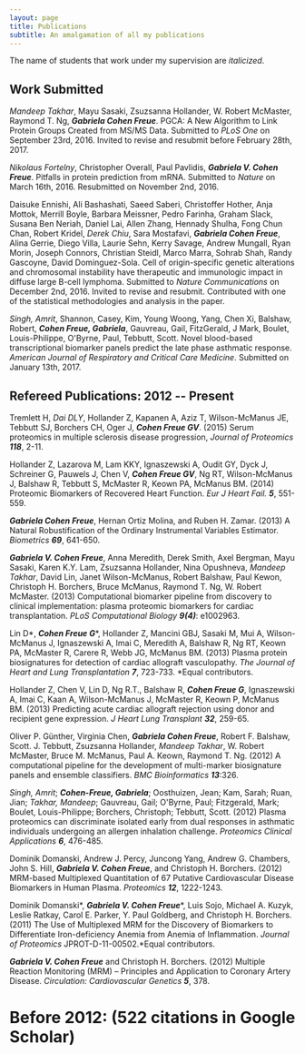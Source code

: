 ```yaml
---
layout: page
title: Publications
subtitle: An amalgamation of all my publications
---
```


The name of students that work under my supervision are *italicized*.

## Work Submitted
*Mandeep Takhar*, Mayu Sasaki, Zsuzsanna Hollander, W. Robert McMaster, Raymond T. Ng, ***Gabriela Cohen Freue***. PGCA: A New Algorithm to Link Protein Groups Created from MS/MS Data. Submitted to *PLoS One* on September 23rd, 2016. Invited to revise and resubmit before February 28th, 2017.

*Nikolaus Fortelny*, Christopher Overall, Paul Pavlidis, ***Gabriela V. Cohen Freue***. Pitfalls in protein prediction from mRNA. Submitted to *Nature* on March 16th, 2016. Resubmitted on November 2nd, 2016. 

Daisuke Ennishi, Ali Bashashati, Saeed Saberi, Christoffer Hother, Anja Mottok, Merrill Boyle, Barbara Meissner, Pedro Farinha, Graham Slack, Susana Ben Neriah, Daniel Lai, Allen Zhang, Hennady Shulha, Fong Chun Chan, Robert Kridel, *Derek Chiu*, Sara Mostafavi, ***Gabriela Cohen Freue***, Alina Gerrie, Diego Villa, Laurie Sehn, Kerry Savage, Andrew Mungall, Ryan Morin, Joseph Connors, Christian Steidl, Marco Marra, Sohrab Shah, Randy Gascoyne, David Dominguez-Sola. Cell of origin-specific genetic alterations and chromosomal instability have therapeutic and immunologic impact in diffuse large B-cell lymphoma. Submitted to *Nature Communications* on December 2nd, 2016. Invited to revise and resubmit. Contributed with one of the statistical methodologies and analysis in the paper.

*Singh, Amrit*, Shannon, Casey, Kim, Young Woong, Yang, Chen Xi, Balshaw, Robert, ***Cohen Freue, Gabriela***, Gauvreau, Gail, FitzGerald, J Mark, Boulet, Louis-Philippe, O'Byrne, Paul, Tebbutt, Scott. Novel blood-based transcriptional biomarker panels predict the late phase asthmatic response. *American Journal of Respiratory and Critical Care Medicine*. Submitted on January 13th, 2017.

## Refereed Publications: 2012 -- Present 

Tremlett H, *Dai DLY*, Hollander Z, Kapanen A, Aziz T, Wilson-McManus JE, Tebbutt SJ, Borchers CH, Oger J, ***Cohen Freue GV***. (2015) Serum proteomics in multiple sclerosis disease progression, *Journal of Proteomics* ***118***, 2-11.

Hollander Z, Lazarova M, Lam KKY, Ignaszewski A, Oudit GY, Dyck J, Schreiner G, Pauwels J, Chen V, ***Cohen Freue GV***, Ng RT, Wilson-McManus J, Balshaw R, Tebbutt S, McMaster R, Keown PA, McManus BM. (2014) Proteomic Biomarkers of Recovered Heart Function. *Eur J Heart Fail.* ***5***, 551-559.

***Gabriela Cohen Freue***, Hernan Ortiz Molina, and Ruben H. Zamar. (2013) A Natural Robustification of the Ordinary Instrumental Variables Estimator. *Biometrics* ***69***, 641-650.

***Gabriela V. Cohen Freue***, Anna Meredith, Derek Smith, Axel Bergman, Mayu Sasaki, Karen K.Y. Lam, Zsuzsanna Hollander, Nina Opushneva, *Mandeep Takhar*, David Lin, Janet Wilson-McManus, Robert Balshaw,  Paul Kewon, Christoph H. Borchers, Bruce McManus, Raymond T. Ng, W. Robert McMaster. (2013) Computational biomarker pipeline from discovery to clinical implementation: plasma proteomic biomarkers for cardiac transplantation. *PLoS Computational Biology* ***9(4)***: e1002963.


Lin D\*, ***Cohen Freue G***\*, Hollander Z, Mancini GBJ, Sasaki M, Mui  A, Wilson-McManus J, Ignaszewski A, Imai C, Meredith A, Balshaw R, Ng RT, Keown PA, McMaster R, Carere R, Webb JG, McManus BM. (2013) Plasma protein biosignatures for detection of cardiac allograft vasculopathy. *The Journal of Heart and Lung Transplantation* ***7***, 723-733. \*Equal contributors.

Hollander Z, Chen V, Lin D, Ng R.T., Balshaw R, ***Cohen Freue G***, Ignaszewski A, Imai C, Kaan A, Wilson-McManus J, McMaster R, Keown P, McManus BM. (2013) Predicting acute cardiac allograft rejection using donor and recipient gene expression. *J Heart Lung Transplant* ***32***, 259-65.

Oliver P. Günther, Virginia Chen, ***Gabriela Cohen Freue***, Robert F. Balshaw, Scott. J. Tebbutt, Zsuzsanna Hollander, *Mandeep Takhar*, W. Robert McMaster, Bruce M. McManus, Paul A. Keown, Raymond T. Ng. (2012) A computational pipeline for the development of multi-marker biosignature panels and ensemble classifiers. *BMC Bioinformatics* ***13***:326.

*Singh, Amrit*; ***Cohen-Freue, Gabriela***; Oosthuizen, Jean; Kam, Sarah; Ruan, Jian; *Takhar, Mandeep*; Gauvreau, Gail; O'Byrne, Paul; Fitzgerald, Mark; Boulet, Louis-Philippe; Borchers, Christoph; Tebbutt, Scott. (2012) Plasma proteomics can discriminate isolated early from dual responses in asthmatic individuals undergoing an allergen inhalation challenge. *Proteomics Clinical Applications* ***6***, 476-485.

Dominik Domanski, Andrew J. Percy, Juncong Yang, Andrew G. Chambers, John S. Hill, ***Gabriela V. Cohen Freue***, and Christoph H. Borchers. (2012) MRM-based Multiplexed Quantitation of 67 Putative Cardiovascular Disease Biomarkers in Human Plasma. *Proteomics* ***12***, 1222-1243.

Dominik Domanski\*, ***Gabriela V. Cohen Freue***\*, Luis Sojo, Michael A. Kuzyk, Leslie Ratkay, Carol E. Parker, Y. Paul Goldberg, and Christoph H. Borchers. (2011) The Use of Multiplexed MRM for the Discovery of Biomarkers to Differentiate Iron-deficiency Anemia from Anemia of Inflammation. *Journal of Proteomics* JPROT-D-11-00502.\*Equal contributors.

***Gabriela V. Cohen Freue*** and Christoph H. Borchers. (2012) Multiple Reaction Monitoring (MRM) – Principles and Application to Coronary Artery Disease. *Circulation: Cardiovascular Genetics* ***5***, 378.

# Before 2012: (522 citations in Google Scholar)

